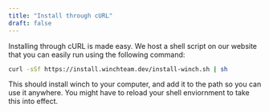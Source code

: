 ```yaml
---
title: "Install through cURL"
draft: false
---
```


Installing through cURL is made easy. We host a shell script on our website that you can easily run using the following command:

```sh
curl -sSf https://install.winchteam.dev/install-winch.sh | sh
```

This should install winch to your computer, and add it to the path so you can use it anywhere. You might have to reload your shell enviornment to take this into effect.